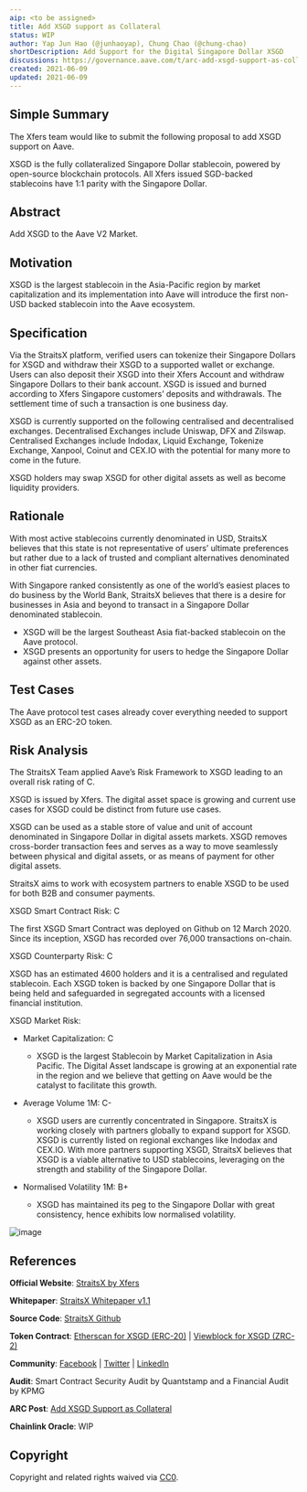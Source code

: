 ```yaml
---
aip: <to be assigned>
title: Add XSGD support as Collateral
status: WIP
author: Yap Jun Hao (@junhaoyap), Chung Chao (@chung-chao)
shortDescription: Add Support for the Digital Singapore Dollar XSGD
discussions: https://governance.aave.com/t/arc-add-xsgd-support-as-collateral/4260
created: 2021-06-09
updated: 2021-06-09
---
```


## Simple Summary

The Xfers team would like to submit the following proposal to add XSGD support on Aave.

XSGD is the fully collateralized Singapore Dollar stablecoin, powered by open-source blockchain protocols. All Xfers issued SGD-backed stablecoins have 1:1 parity with the Singapore Dollar.

## Abstract

Add XSGD to the Aave V2 Market.

## Motivation

XSGD is the largest stablecoin in the Asia-Pacific region by market capitalization and its implementation into Aave will introduce the first non-USD backed stablecoin into the Aave ecosystem.

## Specification

Via the StraitsX platform, verified users can tokenize their Singapore Dollars for XSGD and withdraw their XSGD to a supported wallet or exchange. Users can also deposit their XSGD into their Xfers Account and withdraw Singapore Dollars to their bank account. XSGD is issued and burned according to Xfers Singapore customers’ deposits and withdrawals. The settlement time of such a transaction is one business day.

XSGD is currently supported on the following centralised and decentralised exchanges. Decentralised Exchanges include Uniswap, DFX and Zilswap. Centralised Exchanges include Indodax, Liquid Exchange, Tokenize Exchange, Xanpool, Coinut and CEX.IO with the potential for many more to come in the future.

XSGD holders may swap XSGD for other digital assets as well as become liquidity providers.

## Rationale

With most active stablecoins currently denominated in USD, StraitsX believes that this state is not representative of users’ ultimate preferences but rather due to a lack of trusted and compliant alternatives denominated in other fiat currencies.

With Singapore ranked consistently as one of the world’s easiest places to do business by the World Bank, StraitsX believes that there is a desire for businesses in Asia and beyond to transact in a Singapore Dollar denominated stablecoin.

- XSGD will be the largest Southeast Asia fiat-backed stablecoin on the Aave protocol.
- XSGD presents an opportunity for users to hedge the Singapore Dollar against other assets.

## Test Cases

The Aave protocol test cases already cover everything needed to support XSGD as an ERC-2O token.

## Risk Analysis

The StraitsX Team applied Aave’s Risk Framework to XSGD leading to an overall risk rating of C.

XSGD is issued by Xfers. The digital asset space is growing and current use cases for XSGD could be distinct from future use cases.

XSGD can be used as a stable store of value and unit of account denominated in Singapore Dollar in digital assets markets. XSGD removes cross-border transaction fees and serves as a way to move seamlessly between physical and digital assets, or as means of payment for other digital assets.

StraitsX aims to work with ecosystem partners to enable XSGD to be used for both B2B and consumer payments. 

XSGD Smart Contract Risk: C

The first XSGD Smart Contract was deployed on Github on 12 March 2020. Since its inception, XSGD has recorded over 76,000 transactions on-chain. 

XSGD Counterparty Risk: C

XSGD has an estimated 4600 holders and it is a centralised and regulated stablecoin. 
Each XSGD token is backed by one Singapore Dollar that is being held and safeguarded in segregated accounts with a licensed financial institution.

XSGD Market Risk:

- Market Capitalization: C
  - XSGD is the largest Stablecoin by Market Capitalization in Asia Pacific. The Digital Asset landscape is growing at an exponential rate in the region and we believe that getting on Aave would be the catalyst to facilitate this growth.

- Average Volume 1M: C-
  - XSGD users are currently concentrated in Singapore. StraitsX is working closely with partners globally to expand support for XSGD.  XSGD is currently listed on regional exchanges like Indodax and CEX.IO. With more partners supporting XSGD, StraitsX believes that XSGD is a viable alternative to USD stablecoins, leveraging on the strength and stability of the Singapore Dollar.

- Normalised Volatility 1M: B+
  - XSGD has maintained its peg to the Singapore Dollar with great consistency, hence exhibits low normalised volatility.

![image](https://user-images.githubusercontent.com/78942782/121375078-06f3e000-c973-11eb-9343-7dfa3f559c17.png)

## References

**Official Website**: [StraitsX by Xfers](https://www.xfers.com/sg/straitsx)

**Whitepaper**: [StraitsX Whitepaper v1.1](https://assets.website-files.com/600e34cbaf525c42912af8b6/60a4f099acf0ecc4c78965bb_StraitsX%20-%20Whitepaper_V1.1.pdf)

**Source Code**: [StraitsX Github](https://github.com/Xfers/StraitsX-tokens)

**Token Contract**: [Etherscan for XSGD (ERC-20)](https://etherscan.io/token/0x70e8de73ce538da2beed35d14187f6959a8eca96) | [Viewblock for XSGD (ZRC-2)](https://viewblock.io/zilliqa/address/zil180v66mlw007ltdv8tq5t240y7upwgf7djklmwh)

**Community**: [Facebook](https://www.facebook.com/Xfers/) | [Twitter](https://twitter.com/xfers?lang=en) | [LinkedIn](https://linkedin.com/company/xfers)

**Audit**: Smart Contract Security Audit by Quantstamp and a Financial Audit by KPMG 

**ARC Post**: [Add XSGD Support as Collateral](https://governance.aave.com/t/arc-add-xsgd-support-as-collateral/4260/38)

**Chainlink Oracle**: WIP

## Copyright

Copyright and related rights waived via [CC0](https://creativecommons.org/publicdomain/zero/1.0/).